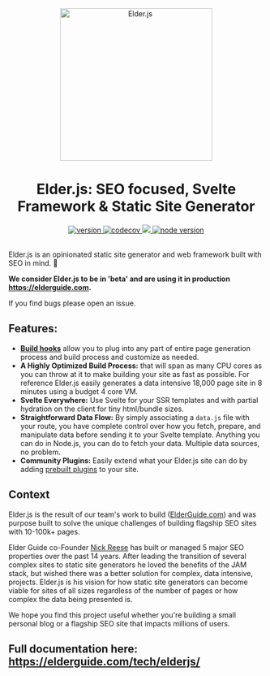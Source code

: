 <div align="center">
  <img src="https://github.com/elderjs/elderjs/raw/master/elderjs.png" alt="Elder.js" width="300" />
</div>

<h1 align="center">Elder.js: SEO focused, Svelte Framework & Static Site Generator</h1>

<div align="center">
  <a href="https://npmjs.org/package/@elderjs/elderjs">
    <img src="https://badgen.now.sh/npm/v/@elderjs/elderjs" alt="version" />
  </a>
  <a href="https://codecov.io/gh/elderjs/elderjs">
    <img src="https://badgen.now.sh/codecov/c/github/elderjs/elderjs" alt="codecov" />
  </a> 
  <a href="https://github.com/elderjs/elderjs/actions?query=workflow%3A%22Elder.js+CI%22">
    <img src="https://github.com/Elderjs/elderjs/workflows/Elder.js%20CI/badge.svg" "elder.js ci" />
  </a>
  <a href="https://github.com/Elderjs/elderjs">
    <img src="https://img.shields.io/badge/dynamic/json?color=brightgreen&label=Node&query=engines.node&url=https%3A%2F%2Fraw.githubusercontent.com%2Felderjs%2Felderjs%2Fmaster%2Fpackage.json" alt="node version" />
  </a>
</div>

<br />


Elder.js is an opinionated static site generator and web framework built with SEO in mind.  :rocket:

**We consider Elder.js to be in 'beta' and are using it in production https://elderguide.com.**

If you find bugs please open an issue.

## Features:

* [**Build hooks**](https://elderguide.com/tech/elderjs/#hooks-how-to-customize-elderjs) allow you to plug into any part of entire page generation process and build process and customize as needed.
* **A Highly Optimized Build Process:** that will span as many CPU cores as you can throw at it to make building your site as fast as possible. For reference Elder.js easily generates a data intensive 18,000 page site in 8 minutes using a budget 4 core VM.
* **Svelte Everywhere:** Use Svelte for your SSR templates and with partial hydration on the client for tiny html/bundle sizes.
* **Straightforward Data Flow:** By simply associating a `data.js` file with your route, you have complete control over how you fetch, prepare, and manipulate data before sending it to your Svelte template.  Anything you can do in Node.js, you can do to fetch your data. Multiple data sources, no problem.
* **Community Plugins:** Easily extend what your Elder.js site can do by adding [prebuilt plugins](https://github.com/Elderjs/plugins) to your site.


## Context

Elder.js is the result of our team's work to build ([ElderGuide.com](https://elderguide.com)) and was purpose built to solve the unique challenges of building flagship SEO sites with 10-100k+ pages. 

Elder Guide co-Founder [Nick Reese](https://nicholasreese.com) has built or managed 5 major SEO properties over the past 14 years. After leading the transition of several complex sites to static site generators he loved the benefits of the JAM stack, but wished there was a better solution for complex, data intensive, projects. Elder.js is his vision for how static site generators can become viable for sites of all sizes regardless of the number of pages or how complex the data being presented is.

We hope you find this project useful whether you're building a small personal blog or a flagship SEO site that impacts millions of users. 


## Full documentation here: https://elderguide.com/tech/elderjs/
